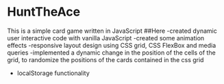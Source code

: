 # HuntTheAce
This is a simple card game written in JavaScript
##Here
-created dynamic user interactive code with vanilla JavaScript
-created some animation effects
-responsive layout design using CSS grid, CSS FlexBox and media queries
-implemented a dynamic change in the position of the cells of the grid, to randomize the positions of the cards contained in the css grid
- localStorage functionality
